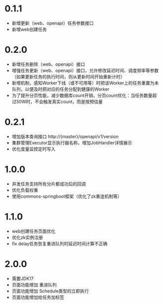 # 0.1.1

* 新增更新（web、openapi）任务参数接口
* 新增web创建任务

# 0.2.0

* 新增任务删除（web、openapi）接口
* 增强任务更新（web、openapi）接口，允许修改延迟时间、调度频率等参数（如果更新任务的执行时间，则从更新时间开始重新计时）
* 新增机制，感知Worker下线（或不可用等）时把该Worker上的任务重置为未队列，以便及时把对应的任务分配到健康的Worker
* 为了提升分页性能，减少数据库count开销，分页count优化：当任务数量超过50W时，不会触发真实count，而是按预估量

# 0.2.1

* 增加版本查询接口 http://{master}/openapi/v1/version
* 集群管理Executor显示执行器名称，增加JobHandler详情展示
* 优化度量监控定时写入

# 1.0.0

* 并发任务支持所有分片都成功后的回调
* 优化负载权重
* 使用commons-springboot框架（优化了zk重连机制等）

# 1.1.0

* web创建任务页面优化
* 优化zk实例注册
* fix delay任务恢复重进队列时延迟时间计算不正确

# 2.0.0

* 需要JDK17
* 页面功能增加 重进队列
* 页面功能增加 Schedule类型的立即执行
* 页面功能增加给任务加标签
